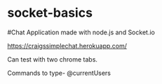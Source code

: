 # socket-basics
#Chat Application made with node.js and Socket.io

https://craigssimplechat.herokuapp.com/

Can test with two chrome tabs.

Commands to type- 
@currentUsers

